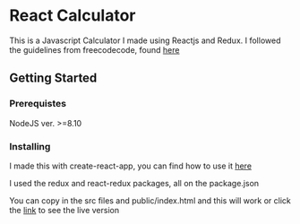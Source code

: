 # React Calculator

This is a Javascript Calculator I made using Reactjs and Redux. I followed the guidelines from freecodecode, found [here](https://www.freecodecamp.org/learn/front-end-libraries/front-end-libraries-projects/build-a-javascript-calculator)

## Getting Started

### Prerequistes 

NodeJS ver. >=8.10

### Installing

I made this with create-react-app, you can find how to use it [here](https://reactjs.org/docs/create-a-new-react-app.html)

I used the redux and react-redux packages, all on the package.json

You can copy in the src files and public/index.html and this will work or click the [link](https://zen-booth-c36d01.netlify.app) to see the live version
